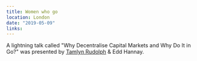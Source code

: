 ```yaml
---
title: Women who go
location: London
date: "2019-05-09"
links:
---
```


A lightning talk called "Why Decentralise Capital Markets and Why Do It in Go?" was presented by [Tamlyn Rudolph](https://twitter.com/RudolphTamlyn) & Edd Hannay.
